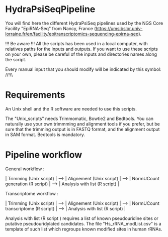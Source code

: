 # HydraPsiSeqPipeline
You will find here the different HydraPsiSeq pipelines used by the NGS Core Facility "EpiRNA-Seq" from Nancy, France (https://umsibslor.univ-lorraine.fr/en/facility/epitranscriptomics-sequencing-epirna-seq).

!!! Be aware !!! All the scripts has been used in a local computer, with relatives paths for the inputs and outputs. If you want to use these scripts on your own, please be careful of the inputs and directories names along the script.

Every manual input that you should modify will be indicated by this symbol: //!\\\

# Requirements

An Unix shell and the R software are needed to use this scripts.

The "Unix_scripts" needs Trimmomatic, Bowtie2 and Bedtools. You can naturally use your own trimmming and alignment tools if you prefer, but be sure that the trimming output is in FASTQ format, and the alignment output in SAM format. Bedtools is mandatory.

# Pipeline workflow

General workflow :

| Trimming (Unix script) |    -->      | Alignement (Unix script) |     -->     | NormUCount generation (R script) |    -->     | Analysis with list (R script) |
                                                                                                                                   
Transcriptome workflow :             

| Trimming (Unix script) |    -->      | Alignement (Unix script) |     -->    | NormUCount transcriptome (R script) |   -->     | Analysis with list (R script) |



Analysis with list (R script ) requires a list of known pseudouridine sites or putative pseudouridylated candidates.
The file "Hs_rRNA_modList.csv" is a template of such list which regroups known modified sites in human rRNAs.



